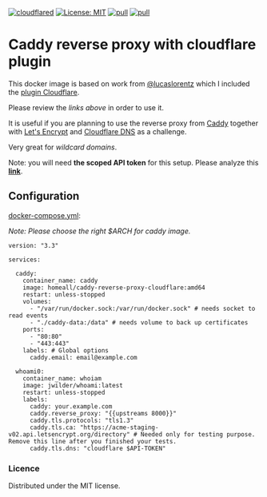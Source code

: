 [![cloudflared](https://github.com/homeall/caddy-reverse-proxy-cloudflare/workflows/CI/badge.svg)](https://github.com/homeall/caddy-reverse-proxy-cloudflare/actions) [![License: MIT](https://img.shields.io/badge/License-MIT-yellow.svg)](https://opensource.org/licenses/MIT) [![pull](https://img.shields.io/docker/pulls/homeall/caddy-reverse-proxy-cloudflare)](https://img.shields.io/docker/pulls/homeall/caddy-reverse-proxy-cloudflare) [![pull](https://img.shields.io/docker/image-size/homeall/caddy-reverse-proxy-cloudflare)](https://img.shields.io/docker/image-size/homeall/caddy-reverse-proxy-cloudflare)

# Caddy reverse proxy with cloudflare plugin

This docker image is based on work from [@lucaslorentz](https://github.com/lucaslorentz/caddy-docker-proxy) which I included the [plugin Cloudflare](https://github.com/caddy-dns/cloudflare).

Please review the *links above* in order to use it. 

It is useful if you are planning to use the reverse proxy from [Caddy](https://caddyserver.com/) together with [Let's Encrypt](https://letsencrypt.org/) and [Cloudflare DNS](https://www.cloudflare.com/dns/) as a challenge. 

Very great for *wildcard domains*. 

Note: you will need **the scoped API token** for this setup. Please analyze this **[link](https://github.com/libdns/cloudflare#authenticating)**.

## Configuration

[docker-compose.yml](https://docs.docker.com/compose/):

*Note: Please choose the right $ARCH for caddy image.*

```
version: "3.3"

services:

  caddy:
    container_name: caddy
    image: homeall/caddy-reverse-proxy-cloudflare:amd64
    restart: unless-stopped
    volumes:
      - "/var/run/docker.sock:/var/run/docker.sock" # needs socket to read events
      - "./caddy-data:/data" # needs volume to back up certificates
    ports:
      - "80:80"
      - "443:443"
    labels: # Global options
      caddy.email: email@example.com

  whoami0:
    container_name: whoiam
    image: jwilder/whoami:latest
    restart: unless-stopped
    labels:
      caddy: your.example.com
      caddy.reverse_proxy: "{{upstreams 8000}}"
      caddy.tls.protocols: "tls1.3"
      caddy.tls.ca: "https://acme-staging-v02.api.letsencrypt.org/directory" # Needed only for testing purpose. Remove this line after you finished your tests.
      caddy.tls.dns: "cloudflare $API-TOKEN"
```
### Licence

Distributed under the MIT license.
